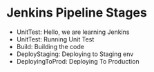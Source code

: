 <!DOCTYPE html>
<html>
<head>
    <title>Jenkins Pipeline</title>
</head>
<body>
    <h1>Jenkins Pipeline Stages</h1>
    <ul>
        <li>UnitTest: Hello, we are learning Jenkins</li>
        <li>UnitTest: Running Unit Test</li>
        <li>Build: Building the code</li>
        <li>DeployStaging: Deploying to Staging env</li>
        <li>DeployingToProd: Deploying To Production</li>
    </ul>
</body>
</html>
